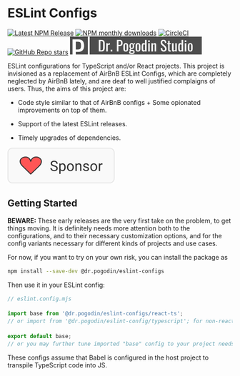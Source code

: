 # ESLint Configs

[![Latest NPM Release](https://img.shields.io/npm/v/@dr.pogodin/eslint-configs.svg)](https://www.npmjs.com/package/@dr.pogodin/eslint-configs)
[![NPM monthly downloads](https://img.shields.io/npm/dm/@dr.pogodin/eslint-configs)](https://www.npmjs.com/package/@dr.pogodin/eslint-configs)
[![CircleCI](https://dl.circleci.com/status-badge/img/gh/birdofpreyru/eslint-configs/tree/master.svg?style=shield)](https://app.circleci.com/pipelines/github/birdofpreyru/eslint-configs)
[![GitHub Repo stars](https://img.shields.io/github/stars/birdofpreyru/eslint-configs?style=social)](https://github.com/birdofpreyru/eslint-configs)
[![Dr. Pogodin Studio](https://raw.githubusercontent.com/birdofpreyru/eslint-configs/master/.README/logo-dr-pogodin-studio.svg)](https://dr.pogodin.studio/docs/eslint-configs)

ESLint configurations for TypeScript and/or React projects. This project is
invisioned as a replacement of AirBnB ESLint Configs, which are completely
neglected by AirBnB lately, and are deaf to well justified complaigns of users.
Thus, the aims of this project are:

- Code style similar to that of AirBnB configs + Some opionated improvements on
  top of them.

- Support of the latest ESLint releases.

- Timely upgrades of dependencies.

[![Sponsor](https://raw.githubusercontent.com/birdofpreyru/eslint-configs/master/.README/sponsor.svg)](https://github.com/sponsors/birdofpreyru)

## Getting Started

**BEWARE:** These early releases are the very first take on the problem, to get
things moving. It is definitely needs more attention both to the configurations,
and to their necessary customization options, and for the config variants
necessary for different kinds of projects and use cases.

For now, if you want to try on your own risk, you can install the package as
```sh
npm install --save-dev @dr.pogodin/eslint-configs
```

Then use it in your ESLint config:
```js
// eslint.config.mjs

import base from '@dr.pogodin/eslint-configs/react-ts';
// or import from '@dr.pogodin/eslint-config/typescript'; for non-react projects.

export default base;
// or you may further tune imported "base" config to your project needs.
```

These configs assume that Babel is configured in the host project to transpile
TypeScript code into JS.
